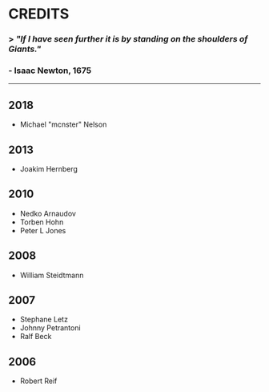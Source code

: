 # CREDITS
### > _"If I have seen further it is by standing on the shoulders of Giants."_
### - Isaac Newton, 1675

---

## 2018
* Michael "mcnster" Nelson

## 2013
* Joakim Hernberg

## 2010
* Nedko Arnaudov
* Torben Hohn
* Peter L Jones

## 2008
* William Steidtmann

## 2007
* Stephane Letz
* Johnny Petrantoni
* Ralf Beck

## 2006
* Robert Reif
